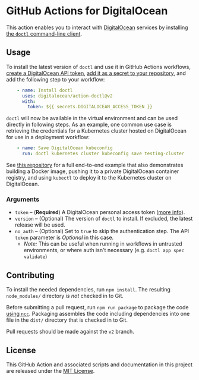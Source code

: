 # GitHub Actions for DigitalOcean

This action enables you to interact with [DigitalOcean](https://www.digitalocean.com/) services by installing [the `doctl` command-line client](https://github.com/digitalocean/doctl).

## Usage

To install the latest version of `doctl` and use it in GitHub Actions workflows, [create a DigitalOcean API token](https://docs.digitalocean.com/reference/api/create-personal-access-token/), [add it as a secret to your repository](https://docs.github.com/en/actions/security-guides/encrypted-secrets#creating-encrypted-secrets-for-a-repository), and add the following step to your workflow:

```yaml
    - name: Install doctl
      uses: digitalocean/action-doctl@v2
      with:
        token: ${{ secrets.DIGITALOCEAN_ACCESS_TOKEN }}
```

`doctl` will now be available in the virtual environment and can be used directly in following steps. As an example, one common use case is retrieving the credentials for a Kubernetes cluster hosted on DigitalOcean for use in a deployment workflow:

```yaml
    - name: Save DigitalOcean kubeconfig
      run: doctl kubernetes cluster kubeconfig save testing-cluster
```

See [this repository](https://github.com/do-community/example-doctl-action) for a full end-to-end example that also demonstrates building a Docker image, pushing it to a private DigitalOcean container registry, and using `kubectl` to deploy it to the Kubernetes cluster on DigitalOcean.

### Arguments

- `token` – (**Required**) A DigitalOcean personal access token ([more info](https://docs.digitalocean.com/reference/api/create-personal-access-token/)).
- `version` – (Optional) The version of `doctl` to install. If excluded, the latest release will be used.
- `no_auth` – (Optional) Set to `true` to skip the authentication step. The API `token` parameter is _Optional_ in this case.
  - _Note:_ This can be useful when running in workflows in untrusted environments, or where auth isn't necessary (e.g. `doctl app spec validate`)

## Contributing

To install the needed dependencies, run `npm install`. The resulting `node_modules/` directory _is not_ checked in to Git.

Before submitting a pull request, run `npm run package` to package the code [using `ncc`](https://github.com/zeit/ncc#ncc). Packaging assembles the code including dependencies into one file in the `dist/` directory that is checked in to Git.

Pull requests should be made against the `v2` branch.

## License

This GitHub Action and associated scripts and documentation in this project are released under the [MIT License](LICENSE).
